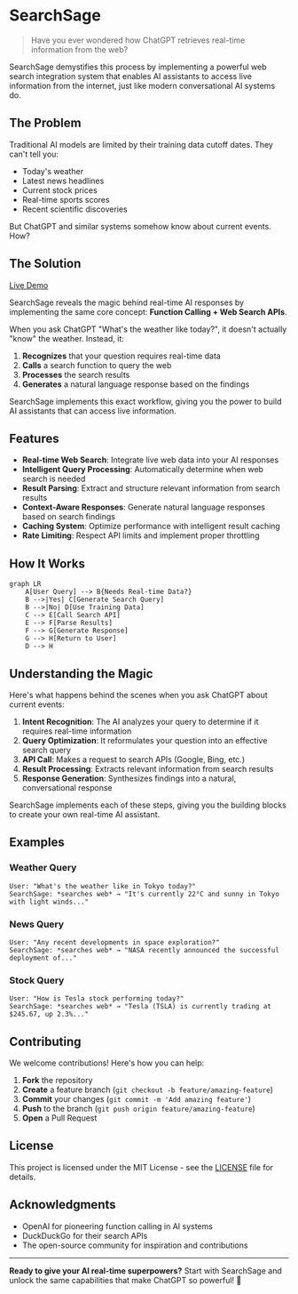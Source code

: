 # SearchSage

> Have you ever wondered how ChatGPT retrieves real-time information from the web? 

SearchSage demystifies this process by implementing a powerful web search integration system that enables AI assistants to access live information from the internet, just like modern conversational AI systems do.

## The Problem

Traditional AI models are limited by their training data cutoff dates. They can't tell you:
- Today's weather
- Latest news headlines  
- Current stock prices
- Real-time sports scores
- Recent scientific discoveries

But ChatGPT and similar systems somehow know about current events. How?

## The Solution
[Live Demo](https://searchsageweb.streamlit.app/)

SearchSage reveals the magic behind real-time AI responses by implementing the same core concept: **Function Calling + Web Search APIs**. 

When you ask ChatGPT "What's the weather like today?", it doesn't actually "know" the weather. Instead, it:

1. **Recognizes** that your question requires real-time data
2. **Calls** a search function to query the web
3. **Processes** the search results 
4. **Generates** a natural language response based on the findings

SearchSage implements this exact workflow, giving you the power to build AI assistants that can access live information.

## Features

- **Real-time Web Search**: Integrate live web data into your AI responses
- **Intelligent Query Processing**: Automatically determine when web search is needed
- **Result Parsing**: Extract and structure relevant information from search results
- **Context-Aware Responses**: Generate natural language responses based on search findings
- **Caching System**: Optimize performance with intelligent result caching
- **Rate Limiting**: Respect API limits and implement proper throttling

## How It Works

```mermaid
graph LR
    A[User Query] --> B{Needs Real-time Data?}
    B -->|Yes| C[Generate Search Query]
    B -->|No| D[Use Training Data]
    C --> E[Call Search API]
    E --> F[Parse Results]
    F --> G[Generate Response]
    G --> H[Return to User]
    D --> H
```



## Understanding the Magic

Here's what happens behind the scenes when you ask ChatGPT about current events:

1. **Intent Recognition**: The AI analyzes your query to determine if it requires real-time information
2. **Query Optimization**: It reformulates your question into an effective search query
3. **API Call**: Makes a request to search APIs (Google, Bing, etc.)
4. **Result Processing**: Extracts relevant information from search results
5. **Response Generation**: Synthesizes findings into a natural, conversational response

SearchSage implements each of these steps, giving you the building blocks to create your own real-time AI assistant.

## Examples

### Weather Query
```
User: "What's the weather like in Tokyo today?"
SearchSage: *searches web* → "It's currently 22°C and sunny in Tokyo with light winds..."
```

### News Query  
```
User: "Any recent developments in space exploration?"
SearchSage: *searches web* → "NASA recently announced the successful deployment of..."
```

### Stock Query
```
User: "How is Tesla stock performing today?"
SearchSage: *searches web* → "Tesla (TSLA) is currently trading at $245.67, up 2.3%..."
```

## Contributing

We welcome contributions! Here's how you can help:

1. **Fork** the repository
2. **Create** a feature branch (`git checkout -b feature/amazing-feature`)
3. **Commit** your changes (`git commit -m 'Add amazing feature'`)
4. **Push** to the branch (`git push origin feature/amazing-feature`)
5. **Open** a Pull Request

## License

This project is licensed under the MIT License - see the [LICENSE](LICENSE) file for details.

## Acknowledgments

- OpenAI for pioneering function calling in AI systems
- DuckDuckGo for their search APIs
- The open-source community for inspiration and contributions

---

**Ready to give your AI real-time superpowers?** Start with SearchSage and unlock the same capabilities that make ChatGPT so powerful! 🚀

